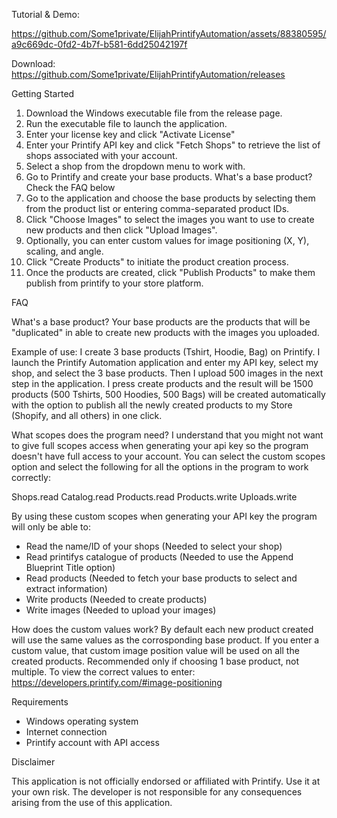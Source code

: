 Tutorial & Demo:

https://github.com/Some1private/ElijahPrintifyAutomation/assets/88380595/a9c669dc-0fd2-4b7f-b581-6dd25042197f

Download: https://github.com/Some1private/ElijahPrintifyAutomation/releases

Getting Started

1. Download the Windows executable file from the release page.
2. Run the executable file to launch the application.
3. Enter your license key and click "Activate License"
4. Enter your Printify API key and click "Fetch Shops" to retrieve the list of shops associated with your account.
6. Select a shop from the dropdown menu to work with.
7. Go to Printify and create your base products. What's a base product? Check the FAQ below
8. Go to the application and choose the base products by selecting them from the product list or entering comma-separated product IDs.
9. Click "Choose Images" to select the images you want to use to create new products and then click "Upload Images".
8. Optionally, you can enter custom values for image positioning (X, Y), scaling, and angle.
9. Click "Create Products" to initiate the product creation process.
10. Once the products are created, click "Publish Products" to make them publish from printify to your store platform.

FAQ

What's a base product?
Your base products are the products that will be "duplicated" in able to create new products with the images you uploaded. 

Example of use: I create 3 base products (Tshirt, Hoodie, Bag) on Printify. I launch the Printify Automation application and enter my API key, select my shop, and select the 3 base products. Then I upload 500 images in the next step in the application. I press create products and the result will be 1500 products (500 Tshirts, 500 Hoodies, 500 Bags) will be created automatically with the option to publish all the newly created products to my Store (Shopify, and all others) in one click.

What scopes does the program need?
I understand that you might not want to give full scopes access when generating your api key so the program doesn't have full access to your account.
You can select the custom scopes option and select the following for all the options in the program to work correctly:

Shops.read
Catalog.read
Products.read
Products.write
Uploads.write

By using these custom scopes when generating your API key the program will only be able to:
 - Read the name/ID of your shops (Needed to select your shop)
 - Read printifys catalogue of products (Needed to use the Append Blueprint Title option)
 - Read products (Needed to fetch your base products to select and extract information)
 - Write products (Needed to create products)
 - Write images (Needed to upload your images)

How does the custom values work?
By default each new product created will use the same values as the corrosponding base product.
If you enter a custom value, that custom image position value will be used on all the created products. Recommended only if choosing 1 base product, not multiple.
To view the correct values to enter: https://developers.printify.com/#image-positioning


 Requirements

- Windows operating system
- Internet connection
- Printify account with API access

 Disclaimer

This application is not officially endorsed or affiliated with Printify. Use it at your own risk. The developer is not responsible for any consequences arising from the use of this application.
